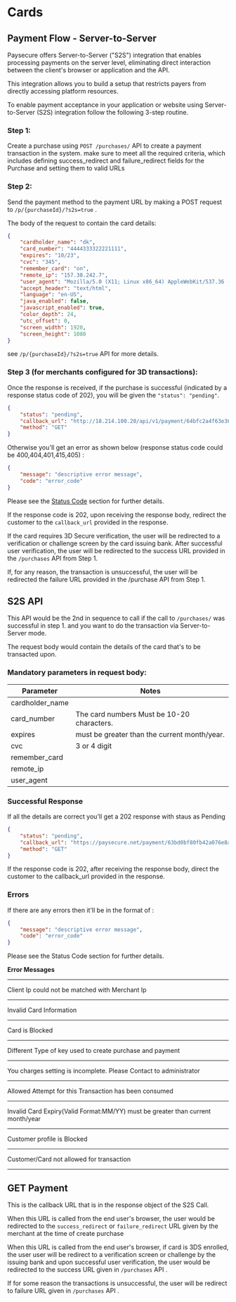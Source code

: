 # Cards

## Payment Flow - Server-to-Server

Paysecure offers Server-to-Server ("S2S") integration that enables processing payments on the server level, eliminating direct interaction between the client's browser or application and the API.

This integration allows you to build a setup that restricts payers from directly accessing platform resources.

To enable payment acceptance in your application or website using Server-to-Server (S2S) integration follow the following 3-step routine.

### **Step 1:**

Create a purchase using `POST /purchases/` API to create a payment transaction in the system. make sure to meet all the required criteria, which includes defining success_redirect and failure_redirect fields for the Purchase and setting them to valid URLs

### **Step 2**:

Send the payment method to the payment URL by making a POST request to `/p/{purchaseId}/?s2s=true` .

The body of the request to contain the card details:

```json
{
    "cardholder_name": "dk",
    "card_number": "4444333322221111",
    "expires": "10/23",
    "cvc": "345",
    "remember_card": "on",
    "remote_ip": "157.38.242.7",
    "user_agent": "Mozilla/5.0 (X11; Linux x86_64) AppleWebKit/537.36 (KHTML, like Gecko) Chrome/51.0.2704.103 Safari/537.36",
    "accept_header": "text/html",
    "language": "en-US",
    "java_enabled": false,
    "javascript_enabled": true,
    "color_depth": 24,
    "utc_offset": 0,
    "screen_width": 1920,
    "screen_height": 1080
}

```

see `/p/{purchaseId}/?s2s=true` API for more details.

### **Step 3 (for merchants configured for 3D transactions):**

Once the response is received, if the purchase is successful (indicated by a response status code of 202), you will be given the `"status": "pending"`.

```json
{
    "status": "pending",
    "callback_url": "http://18.214.100.20/api/v1/payment/64bfc2a4f63e36669499e5cc/",
    "method": "GET"
}
```

Otherwise you'll get an error as shown below (response status code could be 400,404,401,415,405) :

```json
{
    "message": "descriptive error message",
    "code": "error_code"
}
```

Please see the [Status Code](/docs/Webhook%20and%20Status%20Codes.md) section for further details.

If the response code is 202, upon receiving the response body, redirect the customer to the `callback_url` provided in the response.

If the card requires 3D Secure verification, the user will be redirected to a verification or challenge screen by the card issuing bank. After successful user verification, the user will be redirected to the success URL provided in the `/purchases` API from Step 1.

If, for any reason, the transaction is unsuccessful, the user will be redirected the failure URL provided in the /purchase API from Step 1.

## S2S API

This API would be the 2nd in sequence to call if the call to `/purchases/` was successful in step 1. and you want to do the transaction via Server-to-Server mode.

The request body would contain the details of the card that's to be transacted upon.

### **Mandatory parameters in request body:**

| Parameter | **Notes** |
| --- | --- |
| cardholder_name |  |
| card_number | The card numbers Must be 10-20 characters. |
| expires | must be greater than the current month/year. |
| cvc | 3 or 4 digit |
| remember_card |  |
| remote_ip |  |
| user_agent |  |

### Successful Response

If all the details are correct you'll get a 202 response with staus as Pending

```json
{
    "status": "pending",
    "callback_url": "https://paysecure.net/payment/63bd0bf80fb42a076e8a4dd1/",
    "method": "GET"
}
```

If the response code is 202, after receiving the response body, direct the customer to the callback_url provided in the response.

### Errors

If there are any errors then it'll be in the format of :

```json
{
    "message": "descriptive error message",
    "code": "error_code"
}
```

Please see the Status Code section for further details.

**Error Messages**

---

Client Ip could not be matched with Merchant Ip

---

Invalid Card Information

---

Card is Blocked

---

Different Type of key used to create purchase and payment

---

You charges setting is incomplete. Please Contact to administrator

---

Allowed Attempt for this Transaction has been consumed

---

Invalid Card Expiry(Valid Format:MM/YY) must be greater than current month/year

---

Customer profile is Blocked

---

Customer/Card not allowed for transaction

---

## GET Payment

This is the callback URL that is in the response object of the S2S Call.

When this URL is called from the end user's browser, the user would be redirected to the `success_redirect` or `failure_redirect` URL given by the merchant at the time of create purchase

When this URL is called from the end user's browser, if card is 3DS enrolled, the user user will be redirect to a verification screen or challenge by the issuing bank and upon successful user verification, the user would be redirected to the success URL given in `/purchases` API .

If for some reason the transactions is unsuccessful, the user will be redirect to failure URL given in `/purchases` API .